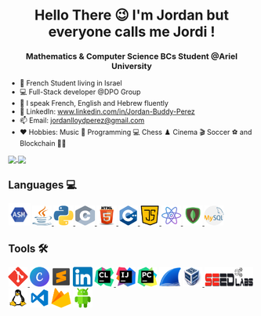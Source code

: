 <h1 align="center">Hello There 😉 I'm Jordan but everyone calls me Jordi !</h1>
<h3 align="center">Mathematics & Computer Science BCs Student @Ariel University</h3>

- 📌 French Student living in Israel
- 💻 Full-Stack developer @DPO Group
- 👄 I speak French, English and Hebrew fluently
- 💬 LinkedIn: www.linkedin.com/in/Jordan-Buddy-Perez
- 📫 Email: jordanlloydperez@gmail.com
- ❤️ Hobbies: Music 🥁 Programming 💻 Chess ♟️ Cinema 🎬 Soccer ⚽ and Blockchain 🤝🏻

<a href="https://github.com/anuraghazra/github-readme-stats">
  <img align="center" src="https://github-readme-stats.vercel.app/api/top-langs/?username=Jewgah&theme=radical&layout=compact" />
</a>
<a href="https://github.com/anuraghazra/convoychat">
  <img align="center" src="https://github-readme-stats.vercel.app/api?username=Jewgah&show_icons=true&theme=radical&layout=compact&line_height=20" />
</a>


<h2 align="left">Languages  💻</h2>
<p align="left">
<a href="https://www.asm-smt.com/en/" title="Assembly"> <img src="https://github.com/Jewgah/MyIcons/blob/master/assembly.png" alt="ASM" width="45" height="45"/></a>
<a href="https://www.java.com" title="Java"> <img src="https://github.com/Jewgah/MyIcons/blob/master/java.svg" alt="java" width="40" height="40"/>  </a>  
<a href="https://www.python.org" title="Python"> <img src="https://github.com/Jewgah/MyIcons/blob/master/python.svg" alt="python" width="40" height="40"/>  </a>  
<a href="https://en.wikipedia.org/wiki/C_(programming_language)" title="C"> <img src="https://github.com/Jewgah/MyIcons/blob/master/c.svg" alt="C" width="40" height="40"/>  </a>
<a href="https://en.wikipedia.org/wiki/HTML5" title="HTML5"> <img src="https://github.com/Jewgah/MyIcons/blob/master/HTML5.png" alt="HTML5" width="40" height="40"/>  </a>   
<a href="https://fr.wikipedia.org/wiki/C%2B%2B" title="C++"> <img src="https://github.com/Jewgah/MyIcons/blob/master/cpp.png" alt="C++" width="40" height="40"/>  </a> 
<a href="https://www.javascript.com/" title="Javascript"> <img src="https://github.com/Jewgah/MyIcons/blob/master/javascript.png" alt="JS" width="40" height="40"/>  </a> 
 <a href="https://reactjs.org/" title="React"> <img src="https://github.com/Jewgah/MyIcons/blob/master/react.png" alt="React" width="40" height="40"/>  </a> 
<a href="https://www.mongodb.com/" title="MongoDB"> <img src="https://github.com/Jewgah/MyIcons/blob/master/mongodb.png" alt="MongoDB" width="40" height="40"/>  </a> 
<a href="https://www.mysql.com/" title="MySQL"> <img src="https://github.com/Jewgah/MyIcons/blob/master/mysql.png" alt="MySQL" width="40" height="40"/>  </a> 
</p>

<h2 align="left">Tools  🛠</h2>
<p align="left"> 
<a href="https://git-scm.com/" title="Git"> <img src="https://github.com/Jewgah/MyIcons/blob/master/git.svg" alt="Git" width="40" height="40"/>  </a>
<a href="https://www.Canva.com/" title="Canva"> <img src="https://github.com/Jewgah/MyIcons/blob/master/canva.png" alt="Canva" width="40" height="40"/></a>
<a href="https://www.sublimetext.com/" title="SublimeText"> <img src="https://github.com/Jewgah/MyIcons/blob/master/Sublime_text.png" alt="SublimeText" width="40" height="40"/></a>
<a href="https://www.linkedin.com/in/jordan-buddy-perez/" title="Linkedin"> <img src="https://github.com/Jewgah/MyIcons/blob/master/LinkedIn.png" alt="Linkedin" width="40" height="40"/></a>
<a href="https://www.jetbrains.com/clion/" title="CLion"> <img src="https://github.com/Jewgah/MyIcons/blob/master/clion.svg" alt="CLion" width="40" height="40"/>  </a>  
<a href="https://www.jetbrains.com/idea/" title="IntelliJ IDEA"> <img src="https://github.com/Jewgah/MyIcons/blob/master/intellij-idea.svg" alt="Intellij IDEA" width="40" height="40"/></a>  
<a href="https://www.jetbrains.com/pycharm/" title="PyCharm"> <img src="https://github.com/Jewgah/MyIcons/blob/master/pycharm.svg" alt="PyCharm" width="40" height="40"/></a>
<a href="https://www.wireshark.org/" title="WireShark"> <img src="https://github.com/Jewgah/MyIcons/blob/master/Wireshark.png" alt="WireShark" width="45" height="40"/></a>
<a href="https://www.virtualbox.org/" title="VirtualBox"> <img src="https://github.com/Jewgah/MyIcons/blob/master/Virtualbox_logo.png" alt="VirtualBox" width="40" height="40"/>  </a>
<a href="https://github.com/seed-labs/seed-labs" title="SeedLabs"> <img src="https://github.com/Jewgah/MyIcons/blob/master/SEED.png" alt="SeedLabs" width="100" height="40"/>  </a>
<a href="https://en.wikipedia.org/wiki/Linux" title="Linux"> <img src="https://github.com/Jewgah/MyIcons/blob/master/Linux.png" alt="Linux" width="40" height="40"/></a>
 <a href="https://code.visualstudio.com/" title="Visual Studio Code"> <img src="https://github.com/Jewgah/MyIcons/blob/master/visualstudiocode.png" alt="Visual Studio Code" width="40" height="40"/></a>
 <a href="https://firebase.google.com/" title="Firebase"> <img src="https://github.com/Jewgah/MyIcons/blob/master/firebase.png" alt="Firebase" width="40" height="40"/></a>
 <a href="https://developer.android.com/studio/" title="Android Studio"> <img src="https://github.com/Jewgah/MyIcons/blob/master/android.png" alt="Android Studio" width="40" height="40"/></a>
</p>
